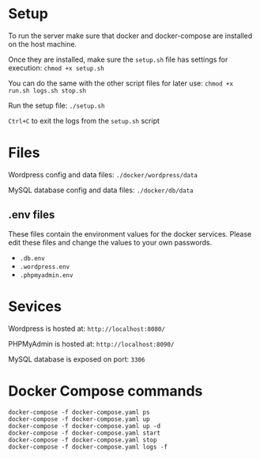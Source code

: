 
# Setup

To run the server make sure that docker and docker-compose are installed on the host machine.

Once they are installed, make sure the ```setup.sh``` file has settings for execution: ```chmod +x setup.sh```

You can do the same with the other script files for later use: ```chmod +x run.sh logs.sh stop.sh```

Run the setup file: ```./setup.sh```

```Ctrl+C``` to exit the logs from the ```setup.sh``` script

# Files

Wordpress config and data files: ```./docker/wordpress/data```

MySQL database config and data files: ```./docker/db/data```

## .env files

These files contain the environment values for the docker services. Please edit these files and change the values to your own passwords.

*  ```.db.env```
*  ```.wordpress.env```
*  ```.phpmyadmin.env```

# Sevices

Wordpress is hosted at: ```http://localhost:8080/```

PHPMyAdmin is hosted at: ```http://localhost:8090/```

MySQL database is exposed on port: ```3306```

# Docker Compose commands

```
docker-compose -f docker-compose.yaml ps
docker-compose -f docker-compose.yaml up
docker-compose -f docker-compose.yaml up -d
docker-compose -f docker-compose.yaml start
docker-compose -f docker-compose.yaml stop
docker-compose -f docker-compose.yaml logs -f
```